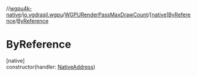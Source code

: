 //[wgpu4k-native](../../../../index.md)/[io.ygdrasil.wgpu](../../index.md)/[WGPURenderPassMaxDrawCount](../index.md)/[[native]ByReference](index.md)/[ByReference](-by-reference.md)

# ByReference

[native]\
constructor(handler: [NativeAddress](../../../ffi/-native-address/index.md))